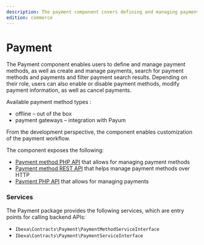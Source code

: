 ```yaml
---
description: The payment component covers defining and managing payment methods as well as managing payments and their lifecycle.
edition: commerce
---
```


# Payment

The Payment component enables users to define and manage payment methods, as well as create and manage payments, search for payment methods and payments and filter payment search results. 
Depending on their role, users can also enable or disable payment methods, modify payment information, as well as cancel payments.

Available payment method types : 

- offline – out of the box
- payment gateways – integration with Payum

From the development perspective, the component enables customization of the payment workflow. 

The component exposes the following:

- [Payment method PHP API](payment_method_api.md) that allows for managing payment methods
- [Payment method REST API](../../api/rest_api/rest_api_reference/rest_api_reference.html#payment-methods) that helps manage payment methods over HTTP
- [Payment PHP API](payment_api.md) that allows for managing payments

### Services

The Payment package provides the following services, which are entry points for calling backend APIs:

- `Ibexa\Contracts\Payment\PaymentMethodServiceInterface`
- `Ibexa\Contracts\Payment\PaymentServiceInterface`
